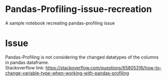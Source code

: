 # Pandas-Profiling-issue-recreation
A sample notebook recreating pandas-profiling issue

# Issue
Pandas-Profiling is not considering the changed datatypes of the columns in pandas dataframe. <br>
Stackoverflow link: https://stackoverflow.com/questions/65805316/how-to-change-variable-type-when-working-with-pandas-profiling
